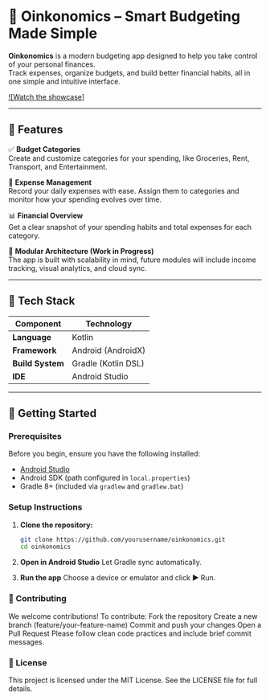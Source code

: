 # 🐷 Oinkonomics – Smart Budgeting Made Simple

**Oinkonomics** is a modern budgeting app designed to help you take control of your personal finances.  
Track expenses, organize budgets, and build better financial habits, all in one simple and intuitive interface.

[![Watch the showcase]](https://youtu.be/TzuRHKxBow0)

---

## 🌟 Features

✅ **Budget Categories**  
Create and customize categories for your spending, like Groceries, Rent, Transport, and Entertainment.

💸 **Expense Management**  
Record your daily expenses with ease. Assign them to categories and monitor how your spending evolves over time.

📊 **Financial Overview**  
Get a clear snapshot of your spending habits and total expenses for each category.

🧩 **Modular Architecture (Work in Progress)**  
The app is built with scalability in mind, future modules will include income tracking, visual analytics, and cloud sync.

---

## 🧰 Tech Stack

| Component | Technology |
|------------|-------------|
| **Language** | Kotlin |
| **Framework** | Android (AndroidX) |
| **Build System** | Gradle (Kotlin DSL) |
| **IDE** | Android Studio |

---

## 🚀 Getting Started

### Prerequisites
Before you begin, ensure you have the following installed:
- [Android Studio](https://developer.android.com/studio)
- Android SDK (path configured in `local.properties`)
- Gradle 8+ (included via `gradlew` and `gradlew.bat`)

### Setup Instructions
1. **Clone the repository:**
   ```bash
   git clone https://github.com/yourusername/oinkonomics.git
   cd oinkonomics
2. **Open in Android Studio**
Let Gradle sync automatically.

3. **Run the app**
Choose a device or emulator and click ▶️ Run.

### 🤝 Contributing
We welcome contributions! To contribute:
Fork the repository
Create a new branch (feature/your-feature-name)
Commit and push your changes
Open a Pull Request
Please follow clean code practices and include brief commit messages.

### 🧾 License
This project is licensed under the MIT License.
See the LICENSE file for full details.

